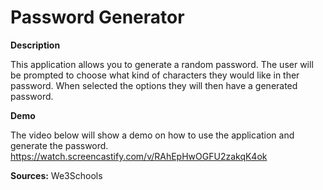 # Password Generator 


**Description**

This application allows you to generate a random password.
The user will be prompted to choose what kind of characters they would like in ther password.
When selected the options they will then have a generated password.

**Demo**

The video below will show a demo on how to use the application and generate the password. 
https://watch.screencastify.com/v/RAhEpHwOGFU2zakqK4ok


**Sources:**
We3Schools


